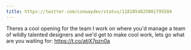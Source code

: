 ```yaml
---
title: https://twitter.com/conwaydev/status/1182854825001795584
---
```


Theres a cool opening for the team I work on where you'd manage a team of wildly talented designers and we'd get to make cool work, lets go what are you waiting for: https://t.co/atjX7pzn0a